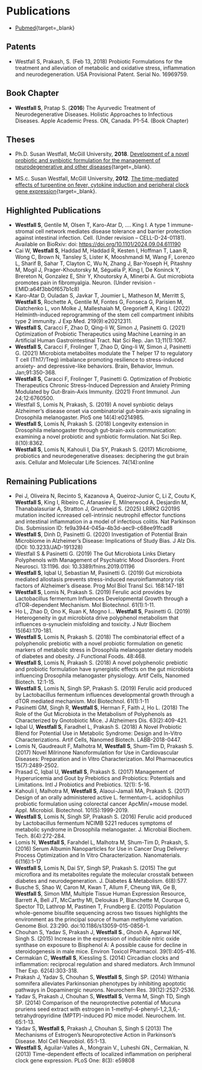 # Publications

- [Pubmed](https://www.ncbi.nlm.nih.gov/myncbi/susan.westfall.1/bibliography/public/){target=_blank}


## Patents
- Westfall S, Prakash, S. (Feb 13, 2018) Probiotic Formulations for the treatment and alleviation of metabolic and oxidative stress, inflammation and neurodegeneration. USA Provisional Patent. Serial No. 16969759.

## Book Chapter
 - **Westfall S**, Pratap S. (**2016**) The Ayurvedic Treatment of Neurodegenerative Diseases. Holistic Approaches to Infectious Diseases. Apple Academic Press. ON, Canada. P1-54. (Book Chapter)

## Theses
 - Ph.D. Susan Westfall, McGill University, **2018**. [Development of a novel probiotic and synbiotic formulation for the management of neurodegenerative and other diseases](https://escholarship.mcgill.ca/concern/theses/1z40kw22q?locale=en){target=_blank}.

 - MS.c. Susan Westfall, McGill University, **2012**. [The time-mediated effects of turpentine on fever, cytokine induction and peripheral clock gene expression](https://escholarship.mcgill.ca/concern/theses/p8418s33g?locale=en){target=_blank}.
 

## Highlighted Publications
 - **Westfall S**, Gentile M, Olsen T, Karo-Atar D, …. King I. A type 1 immune-stromal cell network mediates disease tolerance and barrier protection against intestinal infection. Cell. (Under revision – CELL-D-24-01181). 
Available on BioRxiv: doi: https://doi.org/10.1101/2024.09.04.611190
 - Cai W, **Westfall S**, Haddad M, Haddad R, Kesten I, Hoffman T, Laan R, Wong C, Brown N, Tansley S, Lister K, Mooshmandi M, Wang F, Lorenzo L, Sharif B,  Sahar T, Clayton C, Wu N, Zhang J, Bar-Yoseph H, Pitashny M, Mogil J, Prager-Khoutorsky M, Séguéla P, King I, De Koninck Y, Brereton N, Gonzalez E, Shir Y, Khoutorsky A, Minerbi A. Gut microbiota promotes pain in fibromyalgia. Neuron. (Under revision - EMID:a64f3bb0f657b1c8)
 - Karo-Atar D, Ouladan S, Javkar T, Joumier L, Matheson M, Merritt S, **Westfall S**, Rochette A, Gentile M, Fontes G, Fonseca G, Parisien M, Diatchenko L, von Molke J, Malleshaiah M, Gregorieff A, King I. (2022) Helminth-induced reprogramming of the stem cell compartment inhibits type 2 immunity. J Exp Med. 219(9):e20212311.
 - **Westfall S**, Caracci F, Zhao D, Qing-li W, Simon J, Pasinetti G. (2021) Optimization of Probiotic Therapeutics using Machine Learning in an Artificial Human Gastrointestinal Tract. Nat Sci Rep. Jan 13;11(1):1067. 
 - **Westfall S**, Caracci F, Frolinger T, Zhao D, Qing-li W, Simon J, Pasinetti G. (2021) Microbiota metabolites modulate the T helper 17 to regulatory T cell (Th17/Treg) imbalance promoting resilience to stress-induced anxiety- and depressive-like behaviors. Brain, Behavior, Immun. Jan;91:350-368. 
 - **Westfall S**, Caracci F, Frolinger T, Pasinetti G. Optimization of Probiotic Therapeutics Chronic Stress-Induced Depression and Anxiety Priming Modulated by Gut-Brain-Axis Immunity. (2021) Front Immunol. Jun 24;12:6760500. 
 - Westfall S, Lomis N, Prakash, S. (2019) A novel synbiotic delays Alzheimer’s disease onset via combinatorial gut-brain-axis signaling in Drosophila melanogaster. PloS one 14(4):e0214985.
 - **Westfall S**, Lomis N, Prakash S. (2018) Longevity extension in Drosophila melanogaster through gut-brain-axis communication: examining a novel probiotic and synbiotic formulation. Nat Sci Rep. 8(10):8362.
 - **Westfall S**, Lomis N, Kahouli I, Dia SY, Prakash S. (2017) Microbiome, probiotics and neurodegenerative diseases: deciphering the gut brain axis. Cellular and Molecular Life Sciences. 74(14):online

## Remaining Publications
 - Pei J, Oliveira N, Recinto S, Kazanova A, Queiroz-Junior C, Li Z, Coutu K, **Westfall S**, King I, Ribeiro C, Afanasiev E, Milnerwood A, Desjardin M, Thanabalasuriar A, Stratton J, Gruenheid S. (2025) LRRK2 G2019S mutation incited icnreased cell-intrinsic neutrophil effector functions and intestinal inflammation in a model of infectious colitis. Nat Parkinson Dis. Submission ID: fe9a3944-045a-4b3d-aec9-c68ee91fcad8
 - **Westfall S**, Dinh D, Pasinetti G. (2020) Investigation of Potential Brain Microbiome in Alzheimer’s Disease: Implications of Study Bias. J Alz Dis. (DOI: 10.3233/JAD-191328)
 - Westfall S & Pasinetti G. (2019) The Gut Microbiota Links Dietary Polyphenols with Management of Psychiatric Mood Disorders. Front Neurosci. 13:1196. doi: 10.3389/fnins.2019.01196
 - **Westfall S**, Iqbal U, Sebastian M, Pasinetti G. (2019) Gut microbiota mediated allostasis prevents stress-induced neuroinflammatory risk factors of Alzheimer’s disease. Prog Mol Biol Transl Sci. 168:147-181
 - **Westfall S**, Lomis N, Prakash S. (2019) Ferulic acid provides by Lactobacillus fermentum Influences Developmental Growth through a dTOR-dependent Mechanism. Mol Biotechnol. 61(1):1-11. 
 - Ho L, Zhao D, Ono K, Ruan K, Mogno I... **Westfall S**, Pasinetti G. (2019) Heterogeneity in gut microbiota drive polyphenol metabolism that influences α-synuclein misfolding and toxicity. J Nutr Biochem 15(64):170-181.
 - **Westfall S**, Lomis N, Prakash S. (2018) The combinatorial effect of a polyphenolic prebiotic with a novel probiotic formulation on genetic markers of metabolic stress in Drosophila melanogaster dietary models of diabetes and obesity. J Functional Foods. 48:468.
 - **Westfall S**, Lomis N, Prakash S. (2018) A novel polyphenolic prebiotic and probiotic formulation have synergistic effects on the gut microbiota influencing Drosophila melanogaster physiology. Artif Cells, Nanomed Biotech. 12:1-15.
 - **Westfall S**, Lomis N, Singh SP, Prakash S. (2019) Ferulic acid produced by Lactobacillus fermentum influences developmental growth through a dTOR mediated mechanism. Mol Biotechnol. 61(1):1-11
 - Pasinetti GM, Singh R, **Westfall S**, Herman F, Faith J, Ho L. (2018) The Role of the Gut Microbiota in the Metabolism of Polyphenols as Characterized by Gnotobiotic Mice. J Alzheimers Dis. 63(2):409-421.
 - Iqbal U, **Westfall S**, Faradhel L, Prakash S. (2018) A Novel Probiotic Blend for Potential Use in Metabolic Syndrome: Design and In-Vitro Characterizations. Artif Cells, Nanomed Biotech. LABB-2018-0447.
 - Lomis N, Gaudreault F, Malhotra M, **Westfall S**, Shum-Tim D, Prakash S. (2017) Novel Milrinone Nanoformulation for Use in Cardiovascular Diseases: Preparation and in Vitro Characterization. Mol Pharmaceutics 15(7):2489-2502.
 - Prasad C, Iqbal U, **Westfall S**, Prakash S. (2017) Management of Hyperuricemia and Gout by Prebiotics and Probiotics: Potentials and Limitations. Intl J Probiotics and Prebiotics. 12(1): 5-16.
 - Kahouli I, Malhotra M, **Westfall S**, Alaoui-Jamali MA, Prakash S. (2017) Design of an orally administered active L. fermentum-L. acidophilus probiotic formulation using colorectal cancer ApcMin/+mouse model. Appl. Microbiol. Biotechnol. 101(5):1999-2019.
 - **Westfall S**, Lomis N, Singh SP, Prakash S. (2016) Ferulic acid produced by Lactobacillus fermentum NCIMB 5221 reduces symptoms of metabolic syndrome in Drosophila melanogaster. J. Microbial Biochem. Tech. 8(4):272-284.
 - Lomis N, **Westfall S**, Farahdel L, Malhotra M, Shum-Tim D, Prakash, S. (2016) Serum Albumin Nanoparticles for Use in Cancer Drug Delivery: Process Optimization and In Vitro Characterization. Nanomaterials. 6(116):1-17
 - **Westfall S**, Lomis N, Dai SY, Singh SP, Prakash S. (2015) The gut microflora and its metabolites regulate the molecular crosstalk between diabetes and neurodegeneration. J. Diabetes & Metabolism. 6(8):577.
 - Busche S, Shao W, Caron M, Kwan T, Allum F, Cheung WA, Ge B, **Westfall S**, Simon MM, Multiple Tissue Human Expression Resource, Barrett A, Bell JT, McCarthy MI, Deloukas P, Blanchette M, Courque G, Spector TD, Lathrop M, Pastinen T, Frundberg E. (2015) Population whole-genome bisulfite sequencing across two tissues highlights the environment as the principal source of human methylome variation. Genome Biol. 23:290. doi:10.1186/s13059-015-0856-1.
 - Chouhan S, Yadav S, Prakash J, **Westfall S**., Ghosh A, Agarwal NK, Singh S. (2015) Increase in the expression of inducible nitric oxide synthase on exposure to Bisphenol A: A possible cause for decline in steroidogenesis in male mice. Environ Toxicol Pharmacol. 39(1):405-416.
 - Cermakian C, **Westfall S**, Kiessling S. (2014) Circadian clocks and inflammation: reciprocal regulation and shared mediators. Arch Immunol Ther Exp. 62(4):303-318.
 - Prakash J, Yadav S, Chouhan S, **Westfall S**, Singh SP. (2014) Withania somnifera alleviates Parkinsonian phenotypes by inhibiting apoptotic pathways in Dopaminergic neurons. Neurochem Res. 39(12):2527-2536.
 - Yadav S, Prakash J, Chouhan S, **Westfall S**, Verma M, Singh TD, Singh SP. (2014) Comparison of the neuroprotective potential of Mucuna pruriens seed extract with estrogen in 1-methyl-4-phenyl-1,2,3,6,-tetrahydropyridine (MPTP)-induced PD mice model. Neurochem. Int. 65:1-13.
 - Yadav S, **Westfall S**, Prakash J, Chouhan S, Singh S (2013) The Mechanisms of Estrogen’s Neuroprotective Action in Parkinson’s Disease. Mol Cell Neurobiol. 65:1-13. 
 - **Westfall S**, Aguilar-Valles A., Mongrain V., Luheshi GN., Cermakian, N. (2013) Time-dependent effects of localized inflammation on peripheral clock gene expression. PLoS One: 8(3): e59808
